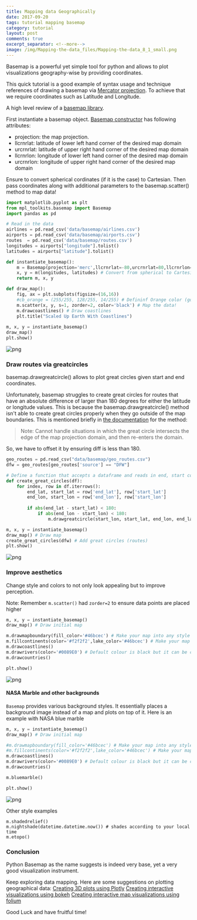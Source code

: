 ```yaml
---
title: Mapping data Geographically
date: 2017-09-20
tags: tutorial mapping basemap
category: tutorial
layout: post
comments: true
excerpt_separator: <!--more-->
image: /img/Mapping-the-data_files/Mapping-the-data_8_1_small.png
---
```


Basemap is a powerful yet simple tool for python and allows to plot visualizations geography-wise by providing coordinates.

This quick tutorial is a good example of syntax usage and technique references of drawing a basemap via [Mercator projection](https://en.wikipedia.org/wiki/Mercator_projection). To achieve that we require coordinates such as Latitude and Longitude.

A high level review of a [basemap library](http://matplotlib.org/basemap/users/intro.html).

<!--more-->

First instantiate a basemap object. [Basemap constructor](http://matplotlib.org/basemap/api/basemap_api.html#mpl_toolkits.basemap.Basemap) has following attributes:
- projection: the map projection.
- llcrnrlat: latitude of lower left hand corner of the desired map domain
- urcrnrlat: latitude of upper right hand corner of the desired map domain
- llcrnrlon: longitude of lower left hand corner of the desired map domain
- urcrnrlon: longitude of upper right hand corner of the desired map domain

Ensure to convert spherical cordinates (if it is the case) to Cartesian.
Then pass coordinates along with additional parameters to the basemap.scatter() method to map data!


```python
import matplotlib.pyplot as plt
from mpl_toolkits.basemap import Basemap
import pandas as pd

# Read in the data
airlines = pd.read_csv('data/basemap/airlines.csv')
airports = pd.read_csv('data/basemap/airports.csv')
routes  = pd.read_csv('data/basemap/routes.csv')
longitudes = airports["longitude"].tolist()
latitudes = airports["latitude"].tolist()

def instantiate_basemap():
    m = Basemap(projection='merc',llcrnrlat=-80,urcrnrlat=80,llcrnrlon=-180,urcrnrlon=180) # instantiate
    x, y = m(longitudes, latitudes) # Convert from spherical to Cartesian coordinates
    return m, x, y

def draw_map():
    fig, ax = plt.subplots(figsize=(16,16))
    #cb_orange = (255/255, 128/255, 14/255) # Defininf Orange color (got from Tableau)
    m.scatter(x, y, s=1, zorder=2, color='black') # Map the data!
    m.drawcoastlines() # Draw coastlines
    plt.title("Scaled Up Earth With Coastlines")
    
m, x, y = instantiate_basemap()
draw_map()
plt.show()
```

![png](/img/Mapping-the-data_files/Mapping-the-data_2_1.png)


### Draw routes via greatcircles
basemap.drawgreatcircle() allows to plot great circles given start and end coordinates.

Unfortunately, basemap struggles to create great circles for routes that have an absolute difference of larger than 180 degrees for either the latitude or longitude values. This is because the basemap.drawgreatcircle() method isn't able to create great circles properly when they go outside of the map boundaries. This is mentioned briefly in [the documentation](http://matplotlib.org/basemap/api/basemap_api.html#mpl_toolkits.basemap.Basemap.drawgreatcircle) for the method:

>Note: Cannot handle situations in which the great circle intersects the edge of the map projection domain, and then re-enters the domain.

So, we have to offset it by ensuring diff is less than 180.


```python
geo_routes = pd.read_csv("data/basemap/geo_routes.csv")
dfw = geo_routes[geo_routes['source'] == "DFW"]

# Define a function that accepts a dataframe and reads in end, start coordinates to draw the circles
def create_great_circles(df):
    for index, row in df.iterrows():
        end_lat, start_lat = row['end_lat'], row['start_lat']
        end_lon, start_lon = row['end_lon'], row['start_lon']
        
        if abs(end_lat - start_lat) < 180:
            if abs(end_lon - start_lon) < 180:
                m.drawgreatcircle(start_lon, start_lat, end_lon, end_lat)

m, x, y = instantiate_basemap()
draw_map() # Draw map
create_great_circles(dfw) # Add great circles (routes)
plt.show()
```

![png](/img/Mapping-the-data_files/Mapping-the-data_4_1.png)


### Improve aesthetics
Change style and colors to not only look appealing but to improve perception.

Note: Remember `m.scatter()` had `zorder=2` to ensure data points are placed higher


```python
m, x, y = instantiate_basemap()
draw_map() # Draw initial map

m.drawmapboundary(fill_color='#46bcec') # Make your map into any style you like
m.fillcontinents(color='#f2f2f2',lake_color='#46bcec') # Make your map into any style you like
m.drawcoastlines()
m.drawrivers(color='#0089E0') # Default colour is black but it can be customized
m.drawcountries()

plt.show()
```

![png](/img/Mapping-the-data_files/Mapping-the-data_6_1.png)


#### NASA Marble and other backgrounds
`Basemap` provides various background styles. It essentially places a background image instead of a map and plots on top of it.
Here is an example with NASA blue marble


```python
m, x, y = instantiate_basemap()
draw_map() # Draw initial map

#m.drawmapboundary(fill_color='#46bcec') # Make your map into any style you like
#m.fillcontinents(color='#f2f2f2',lake_color='#46bcec') # Make your map into any style you like
m.drawcoastlines()
m.drawrivers(color='#0089E0') # Default colour is black but it can be customized
m.drawcountries()

m.bluemarble()

plt.show()
```

![png](/img/Mapping-the-data_files/Mapping-the-data_8_1.png)


Other style examples

    m.shadedrelief()
    m.nightshade(datetime.datetime.now()) # shades according to your local time
    m.etopo()

### Conclusion
Python Basemap as the name suggests is indeed very base, yet a very good visualization instrument.

Keep exploring data mapping. Here are some suggestions on plotting geographical data:
[Creating 3D plots using Plotly](https://plot.ly/python/3d-scatter-plots/)
[Creating interactive visualizations using bokeh](http://bokeh.pydata.org/en/latest/)
[Creating interactive map visualizations using folium](https://folium.readthedocs.io/en/latest/)

Good Luck and have fruitful time!
